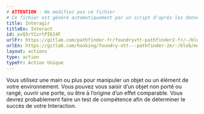 ```yaml
---
# ATTENTION : Ne modifiez pas ce fichier
# Ce fichier est généré automatiquement par un script d'après les données du module Foundry VTT officiel et de sa traduction
title: Interagir
titleEn: Interact
id: pvQ5rY2zrtPI614F
urlFr: https://gitlab.com/pathfinder-fr/foundryvtt-pathfinder2-fr/-/blob/master/data/actions/pvQ5rY2zrtPI614F.htm
urlEn: https://gitlab.com/hooking/foundry-vtt---pathfinder-2e/-/blob/master/packs/data/actions.db/interact.json
layout: actions
type: action
typeFr: Action Unique
---
```

Vous utilisez une main ou plus pour manipuler un objet ou un élément de votre environnement. Vous pouvez vous saisir d’un objet non porté ou rangé, ouvrir une porte, ou être à l’origine d’un effet comparable. Vous devrez probablement faire un test de compétence afin de déterminer le succès de votre Interaction.
